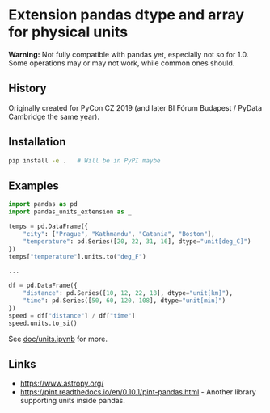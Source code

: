 # Extension pandas dtype and array for physical units

**Warning:** Not fully compatible with pandas yet, especially not so for 1.0. Some operations may or may not work, while common ones should.

## History

Originally created for PyCon CZ 2019 (and later BI Fórum Budapest / PyData Cambridge the same year).

## Installation

```bash
pip install -e .   # Will be in PyPI maybe
```

## Examples

```python
import pandas as pd
import pandas_units_extension as _

temps = pd.DataFrame({
    "city": ["Prague", "Kathmandu", "Catania", "Boston"],
    "temperature": pd.Series([20, 22, 31, 16], dtype="unit[deg_C]")
})
temps["temperature"].units.to("deg_F")

...

df = pd.DataFrame({
    "distance": pd.Series([10, 12, 22, 18], dtype="unit[km]"),
    "time": pd.Series([50, 60, 120, 108], dtype="unit[min]")
})
speed = df["distance"] / df["time"]
speed.units.to_si()
```

See [doc/units.ipynb](doc/units.ipynb) for more.

## Links

- <https://www.astropy.org/>
- <https://pint.readthedocs.io/en/0.10.1/pint-pandas.html> - Another library supporting units inside pandas.

